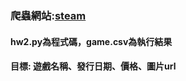 ### 爬蟲網站:[steam](https://store.steampowered.com/search/?filter=topsellers)
#### hw2.py為程式碼，game.csv為執行結果
#### 目標: 遊戲名稱、發行日期、價格、圖片url


